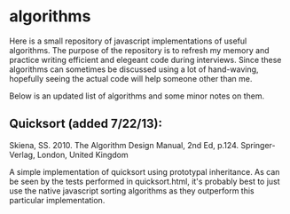 algorithms
==========

Here is a small repository of javascript implementations of useful algorithms. The purpose of the repository is to refresh my memory and practice writing efficient and elegeant code during interviews. Since these algorithms can sometimes be discussed using a lot of hand-waving, hopefully seeing the actual code will help someone other than me.

Below is an updated list of algorithms and some minor notes on them.

Quicksort (added 7/22/13):
-------------------------
Skiena, SS. 2010. The Algorithm Design Manual, 2nd Ed, p.124. Springer-Verlag, London, United Kingdom

A simple implementation of quicksort using prototypal inheritance. As can be seen by the tests performed in quicksort.html, it's probably best to just use the native javascript sorting algorithms as they outperform this particular implementation. 
